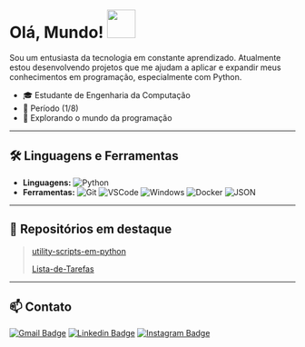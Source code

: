 # Olá, Mundo!  <img src="https://github.com/user-attachments/assets/b97ad4e5-0e49-45fd-ab52-66b7d6a6a738" width="50">

Sou um entusiasta da tecnologia em constante aprendizado. Atualmente estou desenvolvendo projetos que me ajudam a aplicar e expandir meus conhecimentos em programação, especialmente com Python.

- 🎓 Estudante de Engenharia da Computação    
- 🔰 Período (1/8)      
- 🧭 Explorando o mundo da programação
---

## 🛠️ Linguagens e Ferramentas

- **Linguagens:** 
![Python](https://img.shields.io/badge/Python-blue?style=flat-square&logo=python&logoColor=white)
- **Ferramentas:** 
![Git](https://img.shields.io/badge/-Git-F05032?style=flat-square&logo=git&logoColor=white) 
![VSCode](https://img.shields.io/badge/-VSCode-0085D1?style=flat-square&logo=visual-studio-code&logoColor=white) 
![Windows](https://img.shields.io/badge/-Windows-00ADEF?style=flat-square&logo=windows&logoColor=white) 
![Docker](https://img.shields.io/badge/-Docker-46a2f1?style=flat-square&logo=docker&logoColor=white)
![JSON](https://img.shields.io/badge/JSON-white?style=flat-square&logo=JSON&logoColor=black)


---

## 📂 Repositórios em destaque

> [utility-scripts-em-python](https://github.com/pedrolucasfonseca/utility-scripts-em-python)
>
> [Lista-de-Tarefas](https://github.com/pedrolucasfonseca/Lista-de-Tarefas)

---

## 📫 Contato

[![Gmail Badge](https://img.shields.io/badge/gmail-red?style=for-the-badge&logo=gmail&logoColor=white&link=mailto:pedrolucasfonseca98@gmail.com)](mailto:pedrolucasfonseca98@gmail.com)
[![Linkedin Badge](https://img.shields.io/badge/Linkedin-blue?style=for-the-badge&logo=Linkedin&logoColor=white&link=https%3A%2F%2Fwww.linkedin.com%2Fin%2Fpedro-lucas-fonseca-vieira-78a90a376)](https://www.linkedin.com/in/pedro-lucas-fonseca-vieira-78a90a376)
[![Instagram Badge](https://img.shields.io/badge/Instagram-E4405F?style=for-the-badge&logo=Instagram&logoColor=white&link=https%3A%2F%2Fwww.instagram.com%2Fpedrolucas.fv)](https://www.instagram.com/pedrolucas.fv)
